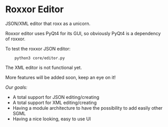 Roxxor Editor
============

JSON/XML editor that roxx as a unicorn.

Roxxor editor uses PyQt4 for its GUI, so obviously PyQt4 is a dependency of roxxor.

To test the roxxor JSON editor:

~~~
    python3 core/editor.py
~~~

The XML editor is not functional yet.

More features will be added soon, keep an eye on it!

*Our goals:*

* A total support for JSON editing/creating
* A total support for XML editing/creating
* Having a module architecture to have the possibility to add easily other SGML
* Having a nice looking, easy to use UI
 